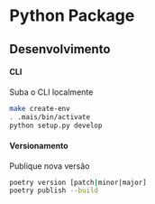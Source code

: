 # Python Package

## Desenvolvimento

#### CLI

Suba o CLI localmente

```sh
make create-env
. .mais/bin/activate
python setup.py develop
```

#### Versionamento

Publique nova versão

```sh
poetry version [patch|minor|major]
poetry publish --build
```